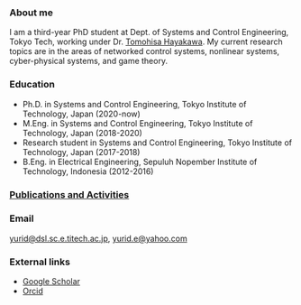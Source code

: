### About me

I am a third-year PhD student at Dept. of Systems and Control Engineering, Tokyo Tech, working under Dr. [Tomohisa Hayakawa](http://www.dsl.sc.e.titech.ac.jp/hayakawa/index.html). My current research topics are in the areas of networked control systems, nonlinear systems, cyber-physical systems, and game theory.

### Education

- Ph.D. in Systems and Control Engineering, Tokyo Institute of Technology, Japan (2020-now)
- M.Eng. in Systems and Control Engineering, Tokyo Institute of Technology, Japan (2018-2020)
- Research student in Systems and Control Engineering, Tokyo Institute of Technology, Japan (2017-2018)
- B.Eng. in Electrical Engineering, Sepuluh Nopember Institute of Technology, Indonesia (2012-2016) 

### [Publications and Activities](https://yurideka.github.io/publications)

### Email

yurid@dsl.sc.e.titech.ac.jp, yurid.e@yahoo.com 

### External links
- [Google Scholar](https://scholar.google.co.jp/citations?user=p_rRSS4AAAAJ&hl=en#)
- [Orcid](https://orcid.org/0000-0003-2054-952X)



